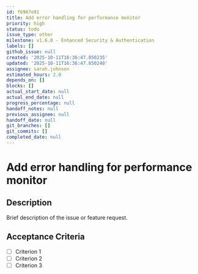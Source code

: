 ```yaml
---
id: f6967e91
title: Add error handling for performance monitor
priority: high
status: todo
issue_type: other
milestone: v1.6.0 - Enhanced Security & Authentication
labels: []
github_issue: null
created: '2025-10-11T16:36:47.850235'
updated: '2025-10-11T16:36:47.850240'
assignee: sarah.johnson
estimated_hours: 2.0
depends_on: []
blocks: []
actual_start_date: null
actual_end_date: null
progress_percentage: null
handoff_notes: null
previous_assignee: null
handoff_date: null
git_branches: []
git_commits: []
completed_date: null
---
```


# Add error handling for performance monitor

## Description

Brief description of the issue or feature request.

## Acceptance Criteria

- [ ] Criterion 1
- [ ] Criterion 2
- [ ] Criterion 3